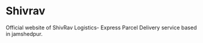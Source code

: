 # Shivrav
Official website of ShivRav Logistics- Express Parcel Delivery service based in jamshedpur.
